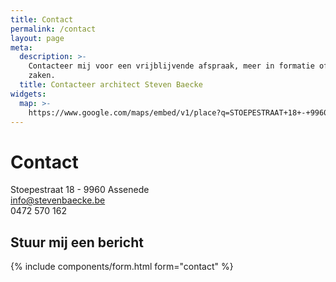 ```yaml
---
title: Contact
permalink: /contact
layout: page
meta:
  description: >-
    Contacteer mij voor een vrijblijvende afspraak, meer in formatie of andere
    zaken.
  title: Contacteer architect Steven Baecke
widgets:
  map: >-
    https://www.google.com/maps/embed/v1/place?q=STOEPESTRAAT+18+-+9960+ASSENEDE&key=AIzaSyBQhdzM-IjtnsSoFz_CfbBCqcBhd5nQN9c
---
```

# Contact

Stoepestraat 18 - 9960 Assenede \
info@stevenbaecke.be \
0472 570 162

## Stuur mij een bericht

{% include components/form.html form="contact" %}
